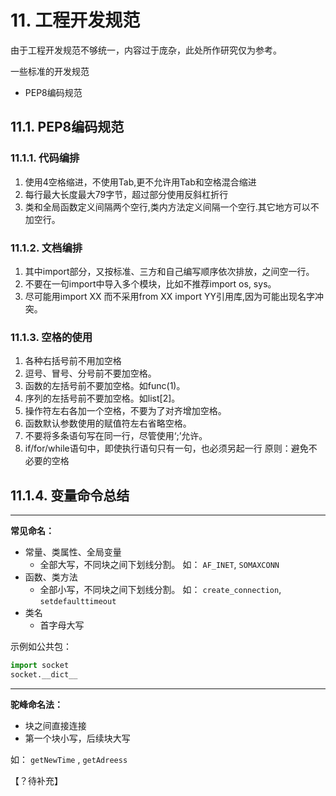 # 11. 工程开发规范

由于工程开发规范不够统一，内容过于庞杂，此处所作研究仅为参考。

一些标准的开发规范
- PEP8编码规范

## 11.1.  PEP8编码规范
### 11.1.1.  代码编排
1.	使用4空格缩进，不使用Tab,更不允许用Tab和空格混合缩进
2.	每行最大长度最大79字节，超过部分使用反斜杠折行
3.	类和全局函数定义间隔两个空行,类内方法定义间隔一个空行.其它地方可以不加空行。
### 11.1.2.  文档编排
1.	其中import部分，又按标准、三方和自己编写顺序依次排放，之间空一行。
2.	不要在一句import中导入多个模块，比如不推荐import os, sys。
3.	尽可能用import XX 而不采用from XX import YY引用库,因为可能出现名字冲突。
### 11.1.3.  空格的使用
1.	各种右括号前不用加空格
2.	逗号、冒号、分号前不要加空格。
3.	函数的左括号前不要加空格。如func(1)。
4.	序列的左括号前不要加空格。如list[2]。
5.	操作符左右各加一个空格，不要为了对齐增加空格。
6.	函数默认参数使用的赋值符左右省略空格。
7.	不要将多条语句写在同一行，尽管使用‘;’允许。
8.	if/for/while语句中，即使执行语句只有一句，也必须另起一行
   原则：避免不必要的空格

## 11.1.4.  变量命令总结

---
**常见命名：**
- 常量、类属性、全局变量
  - 全部大写，不同块之间下划线分割。 如： `AF_INET`, `SOMAXCONN`
- 函数、类方法
  - 全部小写，不同块之间下划线分割。 如： `create_connection`, `setdefaulttimeout`
- 类名
  - 首字母大写

示例如公共包：
```python
import socket
socket.__dict__
```

---
**驼峰命名法：**
- 块之间直接连接
- 第一个块小写，后续块大写

如： `getNewTime` , `getAdreess`


【？待补充】

